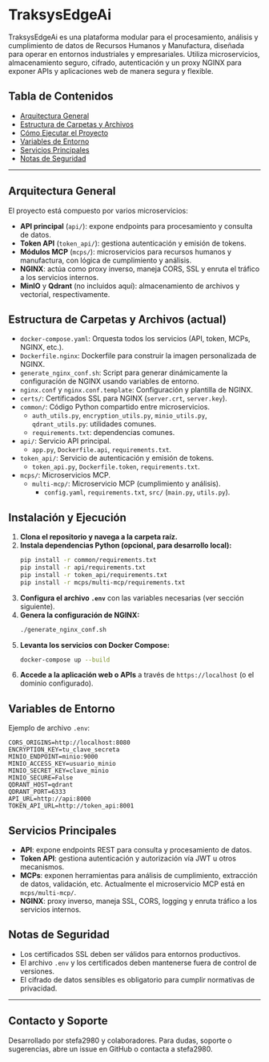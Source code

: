 # TraksysEdgeAi

TraksysEdgeAi es una plataforma modular para el procesamiento, análisis y cumplimiento de datos de Recursos Humanos y Manufactura, diseñada para operar en entornos industriales y empresariales. Utiliza microservicios, almacenamiento seguro, cifrado, autenticación y un proxy NGINX para exponer APIs y aplicaciones web de manera segura y flexible.

## Tabla de Contenidos
- [Arquitectura General](#arquitectura-general)
- [Estructura de Carpetas y Archivos](#estructura-de-carpetas-y-archivos)
- [Cómo Ejecutar el Proyecto](#como-ejecutar-el-proyecto)
- [Variables de Entorno](#variables-de-entorno)
- [Servicios Principales](#servicios-principales)
- [Notas de Seguridad](#notas-de-seguridad)

---

## Arquitectura General
El proyecto está compuesto por varios microservicios:
- **API principal** (`api/`): expone endpoints para procesamiento y consulta de datos.
- **Token API** (`token_api/`): gestiona autenticación y emisión de tokens.
- **Módulos MCP** (`mcps/`): microservicios para recursos humanos y manufactura, con lógica de cumplimiento y análisis.
- **NGINX**: actúa como proxy inverso, maneja CORS, SSL y enruta el tráfico a los servicios internos.
- **MinIO** y **Qdrant** (no incluidos aquí): almacenamiento de archivos y vectorial, respectivamente.

## Estructura de Carpetas y Archivos (actual)

- `docker-compose.yaml`: Orquesta todos los servicios (API, token, MCPs, NGINX, etc.).
- `Dockerfile.nginx`: Dockerfile para construir la imagen personalizada de NGINX.
- `generate_nginx_conf.sh`: Script para generar dinámicamente la configuración de NGINX usando variables de entorno.
- `nginx.conf` y `nginx.conf.template`: Configuración y plantilla de NGINX.
- `certs/`: Certificados SSL para NGINX (`server.crt`, `server.key`).
- `common/`: Código Python compartido entre microservicios.
  - `auth_utils.py`, `encryption_utils.py`, `minio_utils.py`, `qdrant_utils.py`: utilidades comunes.
  - `requirements.txt`: dependencias comunes.
- `api/`: Servicio API principal.
  - `app.py`, `Dockerfile.api`, `requirements.txt`.
- `token_api/`: Servicio de autenticación y emisión de tokens.
  - `token_api.py`, `Dockerfile.token`, `requirements.txt`.
- `mcps/`: Microservicios MCP.
  - `multi-mcp/`: Microservicio MCP (cumplimiento y análisis).
    - `config.yaml`, `requirements.txt`, `src/` (`main.py`, `utils.py`).

## Instalación y Ejecución

1. **Clona el repositorio y navega a la carpeta raíz.**
2. **Instala dependencias Python (opcional, para desarrollo local):**
   ```bash
   pip install -r common/requirements.txt
   pip install -r api/requirements.txt
   pip install -r token_api/requirements.txt
   pip install -r mcps/multi-mcp/requirements.txt
   ```
3. **Configura el archivo `.env`** con las variables necesarias (ver sección siguiente).
4. **Genera la configuración de NGINX:**
   ```bash
   ./generate_nginx_conf.sh
   ```
5. **Levanta los servicios con Docker Compose:**
   ```bash
   docker-compose up --build
   ```
6. **Accede a la aplicación web o APIs** a través de `https://localhost` (o el dominio configurado).

## Variables de Entorno
Ejemplo de archivo `.env`:
```env
CORS_ORIGINS=http://localhost:8080
ENCRYPTION_KEY=tu_clave_secreta
MINIO_ENDPOINT=minio:9000
MINIO_ACCESS_KEY=usuario_minio
MINIO_SECRET_KEY=clave_minio
MINIO_SECURE=False
QDRANT_HOST=qdrant
QDRANT_PORT=6333
API_URL=http://api:8000
TOKEN_API_URL=http://token_api:8001
```

## Servicios Principales
- **API**: expone endpoints REST para consulta y procesamiento de datos.
- **Token API**: gestiona autenticación y autorización vía JWT u otros mecanismos.
- **MCPs**: exponen herramientas para análisis de cumplimiento, extracción de datos, validación, etc. Actualmente el microservicio MCP está en `mcps/multi-mcp/`.
- **NGINX**: proxy inverso, maneja SSL, CORS, logging y enruta tráfico a los servicios internos.

## Notas de Seguridad
- Los certificados SSL deben ser válidos para entornos productivos.
- El archivo `.env` y los certificados deben mantenerse fuera de control de versiones.
- El cifrado de datos sensibles es obligatorio para cumplir normativas de privacidad.

---

## Contacto y Soporte
Desarrollado por stefa2980 y colaboradores.
Para dudas, soporte o sugerencias, abre un issue en GitHub o contacta a stefa2980.
